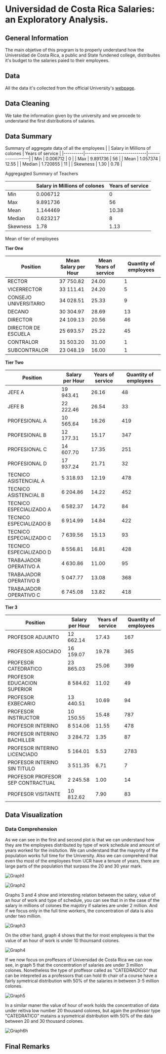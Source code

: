 # Universidad de Costa Rica Salaries: an Exploratory Analysis.
## General Information
The main objetive of this program is to properly understand how the Universidad de Costa Rica, a public and State fundened college, distribuites it's budget to the salaries paied to their employees.

## Data
All the data it's collected from the official University's [webpage](https://transparencia.ucr.ac.cr/).

## Data Cleaning
We take the information given by the university and we procede to understand the first distributions of salaries. 

## Data Summary

Summary of aggregate data of all the employees
|          | Salary in Millions of colones | Years of service |
|----------|-------------------------------|------------------|
| Min      | 0.006712                      | 0                |
| Max      | 9.891736                      | 56               |
| Mean     | 1.057374                      | 12.55            |
| Median   | 1.720855                      | 11               |
| Skewness | 1.30                          | 0.78             |


Aggregagted Summary of Teachers

|          | Salary in Millions of colones | Years of service |
|----------|-------------------------------|------------------|
| Min      | 0.006712                      | 0                |
| Max      | 9.891736                      | 56               |
| Mean     | 1.144469                       | 10.38            |
| Median   | 0.623217                     | 8               |
| Skewness |  1.78                           | 1.13             |

Mean of tier of employees

**Tier One**

| Position              | Mean Salary per Hour | Mean Years of service | Quantity of employees |
|-----------------------|-----------------|------------------|-----------------------|
| RECTOR                | 37 750.82       | 24.00            | 1                     |
| VICERRECTOR           | 33 111.41       | 24.20            | 5                     |
| CONSEJO UNIVERSITARIO | 34 028.51       | 25.33            | 9                     |
| DECANO                | 30 304.97       | 28.69            | 13                    |
| DIRECTOR              | 24 109.13       | 20.56            | 46                    |
| DIRECTOR DE ESCUELA   | 25 693.57       | 25.22            | 45                    |
| CONTRALOR             | 31 503.20       | 31.00            | 1                     |
| SUBCONTRALOR          | 23 048.19       | 16.00            | 1                     |

**Tier Two**

| Position                | Salary per Hour | Years of service | Quantity of employees |
|-------------------------|-----------------|------------------|-----------------------|
| JEFE A                  | 19 943.41       | 26.16            | 48                    |
| JEFE B                  | 22 222.46       | 26.54            | 33                    |
| PROFESIONAL A           | 10 565.64       | 16.26            | 419                   |
| PROFESIONAL B           | 12 177.31       | 15.17            | 347                   |
| PROFESIONAL C           | 14 607.70        | 17.35            | 251                   |
| PROFESIONAL D           | 17 937.24        | 21.71            | 32                    |
| TECNICO ASISTENCIAL A   | 5 318.93         | 12.19            | 478                   |
| TECNICO ASISTENCIAL B   | 6 204.86         | 14.22            | 452                   |
| TECNICO ESPECIALIZADO A | 6 582.37         | 14.72            | 84                    |
| TECNICO ESPECIALIZADO B | 6 914.99         | 14.84            | 422                   |
| TECNICO ESPECIALIZADO C | 7 639.56         | 15.13            | 93                    |
| TECNICO ESPECIALIZADO D | 8 556.81         | 16.81            | 428                   |
| TRABAJADOR OPERATIVO A  | 4 630.86         | 11.00            | 95                    |
| TRABAJADOR OPERATIVO B  | 5 047.77         | 13.08            | 368                   |
| TRABAJADOR OPERATIVO C  | 6 745.08         | 13.82            | 418                   |

**Tier 3**

| Position                          | Salary per Hour | Years of service | Quantity of employees |
|-----------------------------------|-----------------|------------------|-----------------------|
| PROFESOR ADJUNTO                  | 12 662.14       | 17.43            | 167                   |
| PROFESOR ASOCIADO                 | 16 159.07       | 19.78            | 365                   |
| PROFESOR CATEDRATICO              | 23 865.03       | 25.06            | 399                   |
| PROFESOR EDUCACION SUPERIOR       | 8 584.62        | 11.02            | 49                    |
| PROFESOR EXBECARIO                | 13 440.51       | 10.69            | 94                    |
| PROFESOR INSTRUCTOR               | 10 150.55       | 15.48            | 787                   |
| PROFESOR INTERINO                 | 8 514.06        | 11.55            | 478                   |
| PROFESOR INTERINO BACHILLER       | 3 284.72        | 1.35             | 87                    |
| PROFESOR INTERINO LICENCIADO      | 5 164.01        | 5.53             | 2783                  |
| PROFESOR INTERINO SIN TITULO      | 3 511.35        | 6.71             | 7                     |
| PROFESOR PROFESOR SEP CONTRACTUAL | 2 245.58        | 1.00             | 14                    |
| PROFESOR VISITANTE                | 10 812.62       | 7.90             | 83                    |

## Data Visualization 
### Data Comprehension
As we can see in the first and second plot is that we can understand how they are the employees distributed by type of work schedule and amount of years worked for the insitution.
We can understand that the mayority of the population works full time for the University. Also we can comprehend that even tho most of the employees from UCR have a tenure of  years, there are large parts of the population that surpass the 20 and 30 year mark. 

![Graph1](https://github.com/ricardohuapaya/UCR-Salaries-/blob/master/Images/graph1.png)

![Graph2](https://github.com/ricardohuapaya/UCR-Salaries-/blob/master/Images/graph2.png)

Graphs 3 and 4 show and interesting relation between the salary, value of an hour of work and type of schedule, you can see that in in the case of the salary in millions of colones the majotiry if salaries are under 2 million. And if we focus only in the full time workers, the concentration of data is also under two million.

![Graph3](https://github.com/ricardohuapaya/UCR-Salaries-/blob/master/Images/Figure%202020-10-08%20204128%20(2).png)

On the other hand, graph 4 shows that the for most employees is that the value of an hour of work is under 10 thounsand colones. 

![Graph4](https://github.com/ricardohuapaya/UCR-Salaries-/blob/master/Images/Figure%202020-10-08%20204128%20(3).png)

If we now focus on proffesors of Universidad de Costa Rica we can now see, in graph 5 that the concentration of salaries are under 3 million colones. Nonetheless the type of proffesor called as "CATEDRADICO" that can be intepreted as a professors that can hold th chair of a course have a fairly symetrical distribution with 50% of the salaries in between 3-5 million colones. 

![Graph5](https://github.com/ricardohuapaya/UCR-Salaries-/blob/master/Images/Figure%202020-10-08%20204128%20(6).png)

In a similar maner the value of hour of work holds the concentration of data under reltiva low number 20 thousand colones, but again the professor type "CATEDRATICO" matains a sysmetrical distribution with 50% of the data between 20 and 30 thousand colones. 

![Graph6h](ttps://github.com/ricardohuapaya/UCR-Salaries-/blob/master/Images/Figure%202020-10-08%20204128%20(7).png)
## Final Remarks
